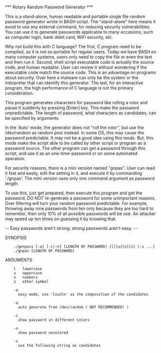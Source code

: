 *** Rotary Random Password Generator ***

  This is a stand-alone, human readable and portable single file random password generator wrote in BASH script.  The "stand-alone" here means it avoid to use any external command, for reducing security vulnerabilities.  You can use it to generate passwords applicable to many occasions, such as computer login, bank debit card, WiFi security, etc.

  Why not build this with C language?  The first, C program need to be compiled, so it is not so portable for regular users.  Today we have BASH on many computer systems, users only need to copy the file or even the text and then run it.  Second, shell script executable code is actually the source code, and human readable.  User can review it without wondering if the executable code match the source code.  This is an advantage on programs about security.  Over here a malware can only be the system or the interpreter that can identify this generator.  The last, for an interactive program, the high performance of C language is not the primary consideration.

  This program generates characters for password like rolling a rotor and pause it suddenly by pressing [Enter] key.  This make the password unpredictable.  The length of password, what characters as candidates, can be specified by arguments.

  In the 'Auto' mode, the generator does not "roll the rotor", but use the /dev/random as random pool instead.  In some OS, this may cause the password predictable.  It may not be a good idea using this mode.  But, this mode make the script able to be called by other script or program as a password source.  The other program can get a password through this script, and use it as an one-time-password or on some automated operation.

  For security reasons, there is a mini version named "gnpas".  User can read it fast and easily, edit the setting in it, and execute it by commanding './gnpas'.  The mini version uses only one command argument as password length.

  To use this, just get prepared, then execute this program and get the password.  DO NOT re-generate a password for some unimportant reasons. Over filtering will turn your random password predictable.  For example, throwing away nine passwords from ten only because they are too hard to remember, then only 10% of all possible passwords will be use.  An attacker may speed up ten times on guessing it by knowing that.

 -- Easy passwords aren't strong, strong passwords aren't easy. --

SYNOPSIS

        ./genpass [-a] [-c|-n] [LENGTH OF PASSWORD] [l][u][n][s] [-s ...]
        ./gnpas [LENGTH OF PASSWORD]

ARGUMENTS

        l   lowercase
        u   uppercase
        n   numbers
        s   other symbol

        -e
          easy mode, use 'lsunln' as the composition of the candidates

        -a
          auto generate from /dev/random ( NOT RECOMMENDED! )

        -c
          show password in different colors

        -n
          show password uncolored

        -s
          use the following string as candidates

